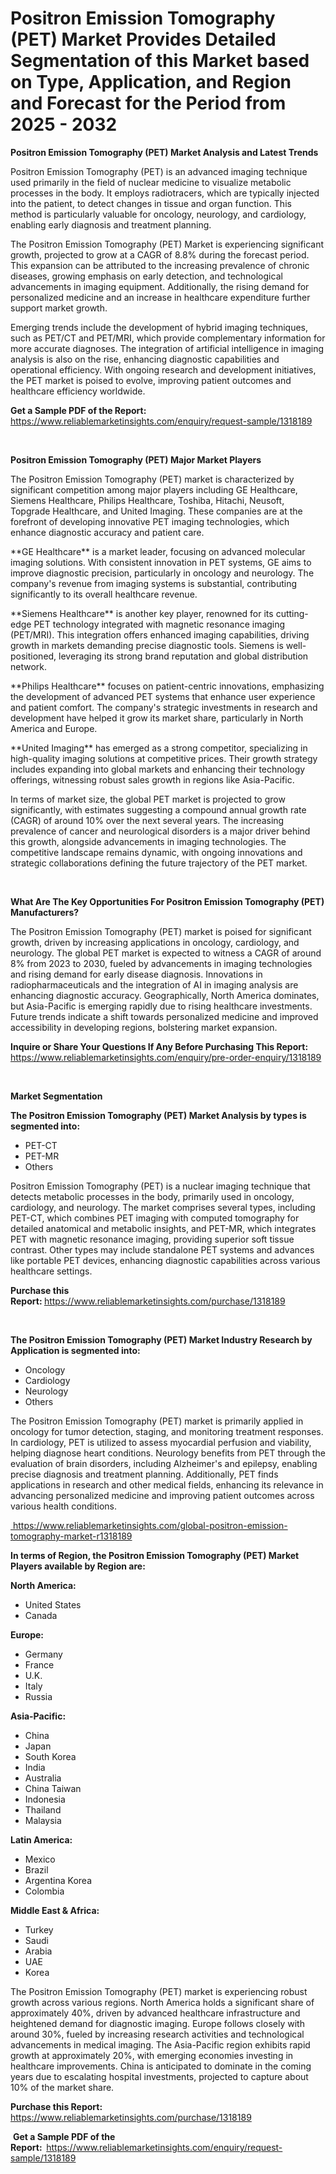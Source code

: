 <p><h1>Positron Emission Tomography (PET) Market Provides Detailed Segmentation of this Market based on Type, Application, and Region and Forecast for the Period from 2025 - 2032</h1></p><p><strong>Positron Emission Tomography (PET) Market Analysis and Latest Trends</strong></p>
<p><p>Positron Emission Tomography (PET) is an advanced imaging technique used primarily in the field of nuclear medicine to visualize metabolic processes in the body. It employs radiotracers, which are typically injected into the patient, to detect changes in tissue and organ function. This method is particularly valuable for oncology, neurology, and cardiology, enabling early diagnosis and treatment planning.</p><p>The Positron Emission Tomography (PET) Market is experiencing significant growth, projected to grow at a CAGR of 8.8% during the forecast period. This expansion can be attributed to the increasing prevalence of chronic diseases, growing emphasis on early detection, and technological advancements in imaging equipment. Additionally, the rising demand for personalized medicine and an increase in healthcare expenditure further support market growth.</p><p>Emerging trends include the development of hybrid imaging techniques, such as PET/CT and PET/MRI, which provide complementary information for more accurate diagnoses. The integration of artificial intelligence in imaging analysis is also on the rise, enhancing diagnostic capabilities and operational efficiency. With ongoing research and development initiatives, the PET market is poised to evolve, improving patient outcomes and healthcare efficiency worldwide.</p></p>
<p><strong>Get a Sample PDF of the Report:&nbsp;</strong> <a href="https://www.reliablemarketinsights.com/enquiry/request-sample/1318189?utm_campaign=2197&utm_medium=2&utm_source=Github&utm_content=ia&utm_term=16042025&utm_id=positron-emission-tomography-pet">https://www.reliablemarketinsights.com/enquiry/request-sample/1318189</a></p>
<p>&nbsp;</p>
<p><strong>Positron Emission Tomography (PET) Major Market Players</strong></p>
<p><p>The Positron Emission Tomography (PET) market is characterized by significant competition among major players including GE Healthcare, Siemens Healthcare, Philips Healthcare, Toshiba, Hitachi, Neusoft, Topgrade Healthcare, and United Imaging. These companies are at the forefront of developing innovative PET imaging technologies, which enhance diagnostic accuracy and patient care.</p><p>**GE Healthcare** is a market leader, focusing on advanced molecular imaging solutions. With consistent innovation in PET systems, GE aims to improve diagnostic precision, particularly in oncology and neurology. The company's revenue from imaging systems is substantial, contributing significantly to its overall healthcare revenue.</p><p>**Siemens Healthcare** is another key player, renowned for its cutting-edge PET technology integrated with magnetic resonance imaging (PET/MRI). This integration offers enhanced imaging capabilities, driving growth in markets demanding precise diagnostic tools. Siemens is well-positioned, leveraging its strong brand reputation and global distribution network.</p><p>**Philips Healthcare** focuses on patient-centric innovations, emphasizing the development of advanced PET systems that enhance user experience and patient comfort. The company's strategic investments in research and development have helped it grow its market share, particularly in North America and Europe.</p><p>**United Imaging** has emerged as a strong competitor, specializing in high-quality imaging solutions at competitive prices. Their growth strategy includes expanding into global markets and enhancing their technology offerings, witnessing robust sales growth in regions like Asia-Pacific.</p><p>In terms of market size, the global PET market is projected to grow significantly, with estimates suggesting a compound annual growth rate (CAGR) of around 10% over the next several years. The increasing prevalence of cancer and neurological disorders is a major driver behind this growth, alongside advancements in imaging technologies. The competitive landscape remains dynamic, with ongoing innovations and strategic collaborations defining the future trajectory of the PET market.</p></p>
<p>&nbsp;</p>
<p><strong>What Are The Key Opportunities For Positron Emission Tomography (PET) Manufacturers?</strong></p>
<p><p>The Positron Emission Tomography (PET) market is poised for significant growth, driven by increasing applications in oncology, cardiology, and neurology. The global PET market is expected to witness a CAGR of around 8% from 2023 to 2030, fueled by advancements in imaging technologies and rising demand for early disease diagnosis. Innovations in radiopharmaceuticals and the integration of AI in imaging analysis are enhancing diagnostic accuracy. Geographically, North America dominates, but Asia-Pacific is emerging rapidly due to rising healthcare investments. Future trends indicate a shift towards personalized medicine and improved accessibility in developing regions, bolstering market expansion.</p></p>
<p><strong>Inquire or Share Your Questions If Any Before Purchasing This Report:</strong> <a href="https://www.reliablemarketinsights.com/enquiry/pre-order-enquiry/1318189?utm_campaign=2197&utm_medium=2&utm_source=Github&utm_content=ia&utm_term=16042025&utm_id=positron-emission-tomography-pet">https://www.reliablemarketinsights.com/enquiry/pre-order-enquiry/1318189</a></p>
<p>&nbsp;</p>
<p><strong>Market Segmentation</strong></p>
<p><strong>The Positron Emission Tomography (PET) Market Analysis by types is segmented into:</strong></p>
<p><ul><li>PET-CT</li><li>PET-MR</li><li>Others</li></ul></p>
<p><p>Positron Emission Tomography (PET) is a nuclear imaging technique that detects metabolic processes in the body, primarily used in oncology, cardiology, and neurology. The market comprises several types, including PET-CT, which combines PET imaging with computed tomography for detailed anatomical and metabolic insights, and PET-MR, which integrates PET with magnetic resonance imaging, providing superior soft tissue contrast. Other types may include standalone PET systems and advances like portable PET devices, enhancing diagnostic capabilities across various healthcare settings.</p></p>
<p><strong>Purchase this Report:&nbsp;</strong><a href="https://www.reliablemarketinsights.com/purchase/1318189?utm_campaign=2197&utm_medium=2&utm_source=Github&utm_content=ia&utm_term=16042025&utm_id=positron-emission-tomography-pet">https://www.reliablemarketinsights.com/purchase/1318189</a></p>
<p>&nbsp;</p>
<p><strong>The Positron Emission Tomography (PET) Market Industry Research by Application is segmented into:</strong></p>
<p><ul><li>Oncology</li><li>Cardiology</li><li>Neurology</li><li>Others</li></ul></p>
<p><p>The Positron Emission Tomography (PET) market is primarily applied in oncology for tumor detection, staging, and monitoring treatment responses. In cardiology, PET is utilized to assess myocardial perfusion and viability, helping diagnose heart conditions. Neurology benefits from PET through the evaluation of brain disorders, including Alzheimer's and epilepsy, enabling precise diagnosis and treatment planning. Additionally, PET finds applications in research and other medical fields, enhancing its relevance in advancing personalized medicine and improving patient outcomes across various health conditions.</p></p>
<p><a href="https://www.reliablemarketinsights.com/global-positron-emission-tomography-market-r1318189?utm_campaign=2197&utm_medium=2&utm_source=Github&utm_content=ia&utm_term=16042025&utm_id=positron-emission-tomography-pet">&nbsp;https://www.reliablemarketinsights.com/global-positron-emission-tomography-market-r1318189</a></p>
<p><strong>In terms of Region, the Positron Emission Tomography (PET) Market Players available by Region are:</strong></p>
<p>
    <p> <strong> North America: </strong>
        <ul>
            <li>United States</li>
            <li>Canada</li>
        </ul>
        </p> 
    <p> <strong> Europe: </strong>
        <ul>
            <li>Germany</li>
            <li>France</li>
            <li>U.K.</li>
            <li>Italy</li>
            <li>Russia</li>
        </ul>
        </p> 
    <p> <strong> Asia-Pacific: </strong>
        <ul>
            <li>China</li>
            <li>Japan</li>
            <li>South Korea</li>
            <li>India</li>
            <li>Australia</li>
            <li>China Taiwan</li>
            <li>Indonesia</li>
            <li>Thailand</li>
            <li>Malaysia</li>
        </ul>
        </p> 
    <p> <strong> Latin America: </strong>
        <ul>
            <li>Mexico</li>
            <li>Brazil</li>
            <li>Argentina Korea</li>
            <li>Colombia</li>
        </ul>
        </p> 
    <p> <strong> Middle East & Africa: </strong>
        <ul>
            <li>Turkey</li>
            <li>Saudi</li>
            <li>Arabia</li>
            <li>UAE</li>
            <li>Korea</li>
        </ul>
    </p>
    </p>
<p><p>The Positron Emission Tomography (PET) market is experiencing robust growth across various regions. North America holds a significant share of approximately 40%, driven by advanced healthcare infrastructure and heightened demand for diagnostic imaging. Europe follows closely with around 30%, fueled by increasing research activities and technological advancements in medical imaging. The Asia-Pacific region exhibits rapid growth at approximately 20%, with emerging economies investing in healthcare improvements. China is anticipated to dominate in the coming years due to escalating hospital investments, projected to capture about 10% of the market share.</p></p>
<p><strong>Purchase this Report: </strong><a href="https://www.reliablemarketinsights.com/purchase/1318189?utm_campaign=2197&utm_medium=2&utm_source=Github&utm_content=ia&utm_term=16042025&utm_id=positron-emission-tomography-pet">https://www.reliablemarketinsights.com/purchase/1318189</a></p>
<p>&nbsp;<strong>Get a Sample PDF of the Report:&nbsp;&nbsp;</strong><a href="https://www.reliablemarketinsights.com/enquiry/request-sample/1318189?utm_campaign=2197&utm_medium=2&utm_source=Github&utm_content=ia&utm_term=16042025&utm_id=positron-emission-tomography-pet">https://www.reliablemarketinsights.com/enquiry/request-sample/1318189</a></p>
<p><strong></strong></p>
<p><p></p><p></p><p></p></p>
